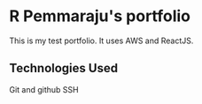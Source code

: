 # R Pemmaraju's portfolio

This is my test portfolio. It uses AWS and ReactJS.

## Technologies Used

Git and github
SSH
